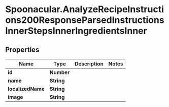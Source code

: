 # Spoonacular.AnalyzeRecipeInstructions200ResponseParsedInstructionsInnerStepsInnerIngredientsInner

## Properties

Name | Type | Description | Notes
------------ | ------------- | ------------- | -------------
**id** | **Number** |  | 
**name** | **String** |  | 
**localizedName** | **String** |  | 
**image** | **String** |  | 


